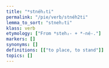 ```yaml
---
title: "*stnéh₂ti"
permalink: "/pie/verb/stnéh2ti"
lemma_to_sort: "stneh₂ti"
klass: verb
etymology: ["From *steh₂- +‎ *-né-."]
markers: []
synonyms: []
definitions: [["to place, to stand"]]
topics: []
---
```

